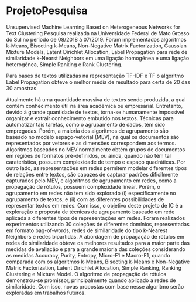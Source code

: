 # ProjetoPesquisa
Unsupervised Machine Learning Based on Heterogeneous Networks for Text Clustering
Pesquisa realizada na Universidade Federal de Mato Grosso do Sul no período de 08/2018 à 07/2019.
Foram implementados algoritmos k-Means, Bisecting k-Means, Non-Negative Matrix Factorization, Gaussian Mixture Models, Latent Dirichlet Allocation,
Label Propagation para rede de similaridade k-Nearst Neighbors em uma ligação homogênea e uma ligação heterogênea, Simple Ranking e Rank Clustering.

Para bases de textos utilizadas na representação TF-IDF e TF o algoritmo Label Propagation obteve o melhor média de resultado para certa de 20 das 30 amostras.


Atualmente há uma quantidade massiva de textos sendo produzida, a qual contém
conhecimento útil na área acadêmica ou empresarial. Entretanto, devido à grande quantidade
de textos, torna-se humanamente impossível organizar e extrair conhecimento
embutido nos textos. Técnicas para automatizar tais tarefas, como o agrupamento de
dados, têm sido empregadas. Porém, a maioria dos algoritmos de agrupamento são
baseado no modelo espaço-vetorial (MEV), na qual os documentos são representados
por vetores e as dimensões correspondem aos termos. Algoritmos baseados no MEV
normalmente obtém grupos de documentos em regiões de formatos pré-definidos, ou
ainda, quando não têm tal caraterística, possuem complexidade de tempo e espaço
quadráticas. Por outro lado, as representações em redes permitem modelar diferentes
tipos de relações entre textos, são capazes de capturar padrões dificilmente capturados
pelo MEV, e algoritmos de agrupamento em redes, como a propagação de rótulos,
possuem complexidade linear. Porém, o agrupamento em redes não tem sido explorado
(i) especificamente no agrupamento de textos; e (ii) com as diferentes possibilidades de
representar textos em redes. Com isso, o objetivo deste projeto de IC é a exploração
e proposta de técnicas de agrupamento baseado em rede aplicada a diferentes tipos
de representações em redes. Foram realizados experimentos utilizando 30 coleções de
diferentes domínios, representadas em formato bag-of-words, redes de similaridade do
tipo k-Nearest Neighbors e redes bipartidas. A abordagem de propagação de rótulos em
redes de similaridade obteve os melhores resultados para a maior parte das medidas
de avaliação e para a grande maioria das coleções considerando as medidas Accuracy,
Purity, Entropy, Micro-F1 e Macro-F1, quando comparada com os algoritmos k-Means,
Bisecting k-Means e Non-Negative Matrix Factorization, Latent Dirichlet Allocation,
Simple Ranking, Ranking Clustering e Mixture Model. O algoritmo de propagação de
rótulos demonstrou-se promissor, principalmente quando aplicado a redes de similaridade.
Com isso, novas propostas com base nesse algoritmo serão exploradas em
trabalhos futuros.

